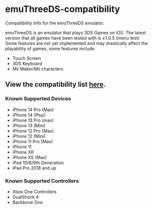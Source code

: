 # emuThreeDS-compatibility
Compatibility Info for the emuThreeDS emulator.

emuThreeDS is an emulator that plays 3DS Games on iOS. The latest version that all games have been tested with is v.1.0.5 (menu test)   
Some features are not yet implemented and may drastically affect the playability of games, some features include  
* Touch Screen  
* 3DS Keyboard  
* Mii Maker/Mii characters  

## View the compatibility list [here](https://docs.google.com/spreadsheets/d/1zu2JyH3Ncz-GyWUZ8AM4POUDwJF0pvs4KWDhObIEp9M/edit?usp=sharing).

### Known Supported Devices
* iPhone 14 Pro (Max)
* iPhone 14 (Plus)
* iPhone 13 Pro (max)
* iPhone 13 (Mini)
* iPhone 12 Pro (Max)
* iPhone 12 (Mini)
* iPhone 11 Pro (Max)
* iPhone 11
* iPhone XR
* iPhone XS (Max)
* iPad 10/8/9th Generation
* iPad Pro 2018 and up

### Known Supported Controllers
* Xbox One Controllers
* DualShock 4
* Backbone One
